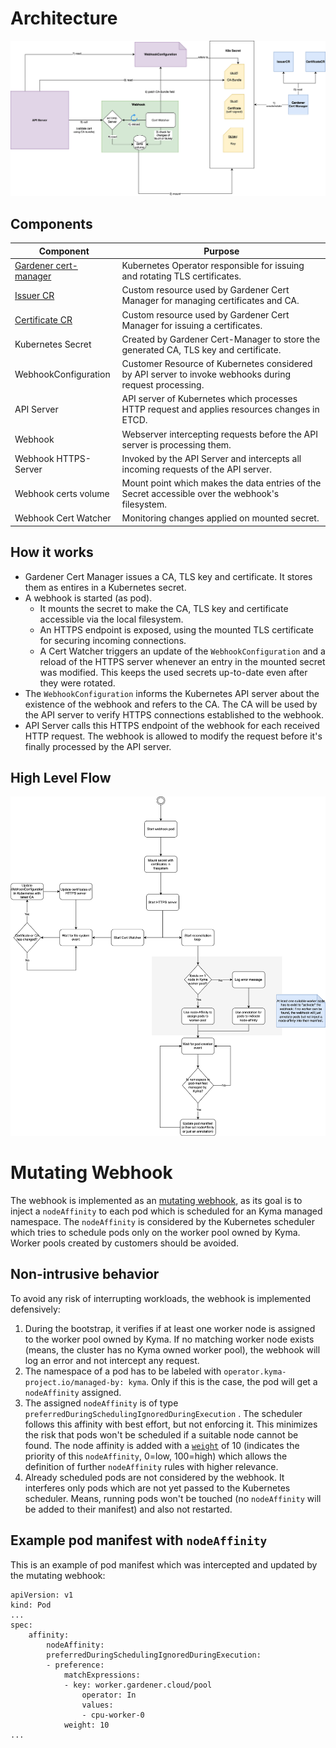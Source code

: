 # Architecture

![Snatch Architecture](./assets/architecture-webook.svg)

## Components

|Component|Purpose
|--|--|
|[Gardener cert-manager](https://github.com/gardener/cert-management)|Kubernetes Operator responsible for issuing and rotating TLS certificates.|
|[Issuer CR](https://github.com/gardener/cert-management?tab=readme-ov-file#setting-up-issuers)|Custom resource used by Gardener Cert Manager for managing certificates and CA.|
|[Certificate CR](https://github.com/gardener/cert-management?tab=readme-ov-file#requesting-a-certificate)|Custom resource used by Gardener Cert Manager for issuing a certificates.|
|Kubernetes Secret|Created by Gardener Cert-Manager to store the generated CA, TLS key and certificate.|
|WebhookConfiguration|Customer Resource of Kubernetes considered by API server to invoke webhooks during request processing.|
|API Server|API server of Kubernetes which processes HTTP request and applies resources changes in ETCD.|
|Webhook|Webserver intercepting requests before the API server is processing them.|
|Webhook HTTPS-Server|Invoked by the API Server and intercepts all incoming requests of the API server.|
|Webhook certs volume|Mount point which makes the data entries of the Secret accessible over the webhook's filesystem.|
|Webhook Cert Watcher|Monitoring changes applied on mounted secret.|

## How it works

* Gardener Cert Manager issues a CA, TLS key and certificate. It stores them as entires in a Kubernetes secret.
* A webhook is started (as pod).
   - It mounts the secret to make the CA, TLS key and certificate accessible via the local filesystem.
   - An HTTPS endpoint is exposed, using the mounted TLS certificate for securing incoming connections.
   - A Cert Watcher triggers an update of the `WebhookConfiguration` and a reload of the HTTPS server whenever an entry in the mounted secret was modified. This keeps the used secrets up-to-date even after they were rotated.
* The `WebhookConfiguration` informs the Kubernetes API server about the existence of the webhook and refers to the CA. The CA will be used by the API server to verify  HTTPS connections established to the webhook.
* API Server calls this HTTPS endpoint of the webhook for each received HTTP request. The webhook is allowed to modify the  request before it's finally processed by the API server.

## High Level Flow

![Flow](./assets/flow-snatch.svg)

# Mutating Webhook

The webhook is implemented as an [mutating webhook](https://kubernetes.io/docs/reference/access-authn-authz/admission-controllers/#mutatingadmissionwebhook), as its goal is to inject a `nodeAffinity` to each pod which is scheduled for an Kyma managed namespace. The `nodeAffinity` is considered by the Kubernetes scheduler which tries to schedule pods only on the  worker pool owned by Kyma. Worker pools created by customers should be avoided.

## Non-intrusive behavior
To avoid any risk of interrupting workloads, the webhook is implemented defensively:

1. During the bootstrap, it verifies if at least one worker node is assigned to the worker pool owned by Kyma. If no matching worker node exists (means, the cluster has no Kyma owned worker pool), the webhook will log an error and not intercept any request.
2. The namespace of a pod has to be labeled with `operator.kyma-project.io/managed-by: kyma`. Only if this is the case, the pod will get a `nodeAffinity` assigned.
3. The assigned `nodeAffinity` is of type `preferredDuringSchedulingIgnoredDuringExecution` . The scheduler follows this affinity with best effort, but not enforcing it. This minimizes the risk that pods won't be scheduled if a suitable node cannot be found. The node affinity is added with a  [`weight`](https://kubernetes.io/docs/reference/generated/kubernetes-api/v1.32/#preferredschedulingterm-v1-core) of 10 (indicates the priority of this `nodeAffinity`, 0=low, 100=high) which allows the definition of further `nodeAffinity` rules with higher relevance.
4. Already scheduled pods are not considered by the webhook. It interferes only pods which are not yet passed to the Kubernetes scheduler. Means, running pods won't be touched (no `nodeAffinity` will be added to their manifest) and also not restarted.

## Example pod manifest with `nodeAffinity`
This is an example of pod manifest which was intercepted and updated by the mutating webhook:

    apiVersion: v1
    kind: Pod
    ...
    spec:
        affinity:
            nodeAffinity:
            preferredDuringSchedulingIgnoredDuringExecution:
            - preference:
                matchExpressions:
                - key: worker.gardener.cloud/pool
                    operator: In
                    values:
                    - cpu-worker-0
                weight: 10
    ...

